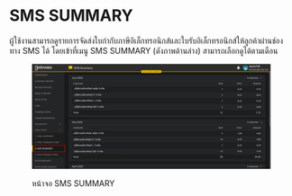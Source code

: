 # SMS SUMMARY

ผู้ใช้งานสามารถดูรายการจัดส่งใบกำกับภาษีอิเล็กทรอนิกส์และใบรับอิเล็กทรอนิกส์ให้ลูกค้าผ่านช่องทาง SMS ได้ โดยเข้าที่เมนู SMS SUMMARY (ดังภาพด้านล่าง) สามารถเลือกดูได้ตามเดือน&#x20;

<figure><img src="../../.gitbook/assets/image (5).png" alt=""><figcaption><p>หน้าจอ SMS SUMMARY</p></figcaption></figure>
